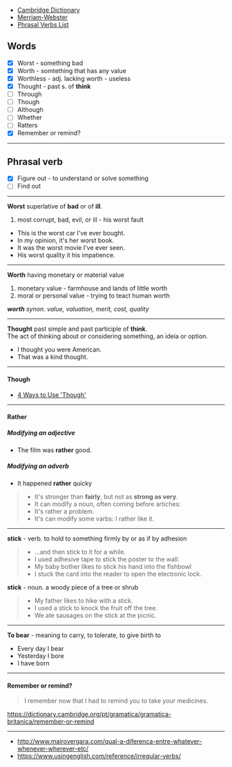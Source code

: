 - [Cambridge Dictionary](https://dictionary.cambridge.org/)
- [Merriam-Webster](https://www.merriam-webster.com/)
- [Phrasal Verbs List](https://www.englishclub.com/vocabulary/phrasal-verbs-list.htm)

Words
-----

- [x] Worst - something bad
- [x] Worth - somtething that has any value
- [x] Worthless - adj. lacking worth - useless 
- [x] Thought - past s. of **think**
- [ ] Through
- [ ] Though
- [ ] Although
- [ ] Whether
- [ ] Ratters
- [x] Remember or remind?

---

Phrasal verb
------------

- [x] Figure out - to understand or solve something
- [ ] Find out

---

**Worst** superlative of **bad** or of **ill**.
1. most corrupt, bad, evil, or ill - his worst fault

- This is the worst car I've ever bought.
- In my opinion, it's her worst book.
- It was the worst movie I've ever seen.
- His worst quality it his impatience.

---

**Worth** having monetary or material value 
1. monetary value - farmhouse and lands of little worth
2. moral or personal value - trying to teact human worth

_**worth** synon. value, valuation, merit, cost, quality_

---

**Thought** past simple and past participle of **think**.  
The act of thinking about or considering something, an ideia or option.

- I thought you were American.
- That was a kind thought.


----

#### Though

- [4 Ways to Use 'Though'](https://www.ecenglish.com/learnenglish/lessons/4-ways-use-though)

------

#### Rather

##### Modifying an adjective
- The film was **rather** good.

##### Modifying an adverb
- It happened **rather** quicky


> - It's stronger than **fairly**, but not as **strong as very**.
> - It can modify a noun, often coming before artiches:
> - It's rather a problem.
> - It's can modify some varbs: I rather like it.

----


**stick** - verb. to hold to something firmly by or as if by adhesion

> - ...and then stick to it for a while.
> - I used adhesive tape to stick the poster to the wall.
> - My baby bother likes to stick his hand into the fishbowl
> - I stuck the card into the reader to open the electronic lock.

**stick** - noun. a woody piece of a tree or shrub

> - My father likes to hike with a stick.
> - I used a stick to knock the fruit off the tree.
> - We ate sausages on the stick at the picnic.

---

**To bear** - meaning to carry, to tolerate, to give birth to
- Every day I bear
- Yesterday I bore
- I have born

---

#### Remember or remind?

> I remember now that I had to remind you to take your medicines.

https://dictionary.cambridge.org/pt/gramatica/gramatica-britanica/remember-or-remind


---

- http://www.mairovergara.com/qual-a-diferenca-entre-whatever-whenever-wherever-etc/
- https://www.usingenglish.com/reference/irregular-verbs/
